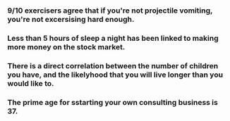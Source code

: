 
### 9/10 exercisers agree that if you're not projectile vomiting, you're not excersising hard enough.

### Less than 5 hours of sleep a night has been linked to making more money on the stock market.

### There is a direct correlation between the number of children you have, and the likelyhood that you will live longer than you would like to.

### The prime age for sstarting your own consulting business is 37.
